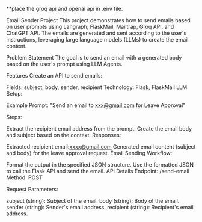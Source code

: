 **place the groq api and openai api in .env file.

Email Sender Project
This project demonstrates how to send emails based on user prompts using Langraph, FlaskMail, Mailtrap, Groq API, and ChatGPT API. The emails are generated and sent according to the user's instructions, leveraging large language models (LLMs) to create the email content.

Problem Statement
The goal is to send an email with a generated body based on the user's prompt using LLM Agents.

Features
Create an API to send emails:

Fields: subject, body, sender, recipient
Technology: Flask, FlaskMail
LLM Setup:

Example Prompt: "Send an email to xxx@gmail.com for Leave Approval"

Steps:

Extract the recipient email address from the prompt.
Create the email body and subject based on the context.
Responses:

Extracted recipient email:xxxx@gmail.com
Generated email content (subject and body) for the leave approval request.
Email Sending Workflow:

Format the output in the specified JSON structure.
Use the formatted JSON to call the Flask API and send the email.
API Details
Endpoint: /send-email
Method: POST

Request Parameters:

subject (string): Subject of the email.
body (string): Body of the email.
sender (string): Sender's email address.
recipient (string): Recipient's email address.
